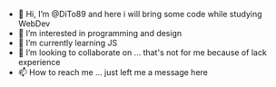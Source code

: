 - 👋 Hi, I’m @DiTo89 and here i will bring some code while studying WebDev
- 👀 I’m interested in programming and design
- 🌱 I’m currently learning JS 
- 💞️ I’m looking to collaborate on ... that's not for me because of lack experience
- 📫 How to reach me ... just left me a message here

<!---
DiTo89/DiTo89 is a ✨ special ✨ repository because its `README.md` (this file) appears on your GitHub profile.
You can click the Preview link to take a look at your changes.
--->
